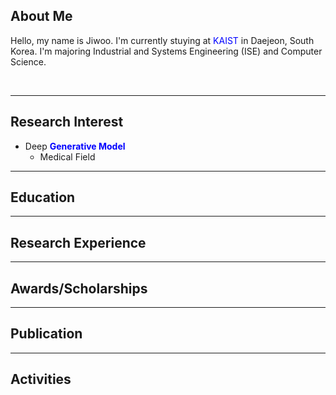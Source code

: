 ## About Me
Hello, my name is Jiwoo. I'm currently stuying at <span style="color:blue">KAIST</span> in Daejeon, South Korea. I'm majoring Industrial and Systems Engineering (ISE) and Computer Science. 

<br>

---

## Research Interest
- Deep **<span style="color:blue">Generative Model</span>**
  - Medical Field

***

## Education

***

## Research Experience

***

## Awards/Scholarships

***

## Publication

***

## Activities
